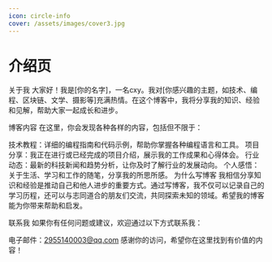 ```yaml
---
icon: circle-info
cover: /assets/images/cover3.jpg
---
```


# 介绍页

关于我
大家好！我是[你的名字]，一名cxy。我对[你感兴趣的主题，如技术、编程、区块链、文学、摄影等]充满热情。在这个博客中，我将分享我的知识、经验和见解，帮助大家一起成长和进步。

博客内容
在这里，你会发现各种各样的内容，包括但不限于：

技术教程：详细的编程指南和代码示例，帮助你掌握各种编程语言和工具。
项目分享：我正在进行或已经完成的项目介绍，展示我的工作成果和心得体会。
行业动态：最新的科技新闻和趋势分析，让你及时了解行业的发展动向。
个人感悟：关于生活、学习和工作的随笔，分享我的所思所感。
为什么写博客
我相信分享知识和经验是推动自己和他人进步的重要方式。通过写博客，我不仅可以记录自己的学习历程，还可以与志同道合的朋友们交流，共同探索未知的领域。希望我的博客能为你带来帮助和启发。

联系我
如果你有任何问题或建议，欢迎通过以下方式联系我：

电子邮件：2955140003@qq.com
感谢你的访问，希望你在这里找到有价值的内容！